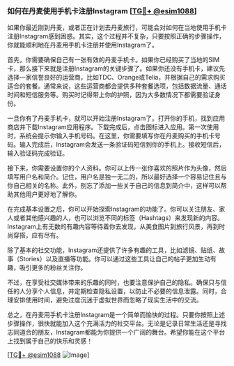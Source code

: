 ### 如何在丹麦使用手机卡注册Instagram [[TG💪+ @esim1088](https://t.me/s/esim1088)]

如果你最近刚到丹麦，或者正在计划去丹麦旅行，可能会对如何在当地使用手机卡注册Instagram感到困惑。其实，这个过程并不复杂，只要按照正确的步骤操作，你就能顺利地在丹麦用手机卡注册并使用Instagram了。

首先，你需要确保自己有一张有效的丹麦手机卡。如果你已经购买了当地的SIM卡，那么接下来就是注册Instagram的关键步骤了。如果你还没有手机卡，建议先选择一家信誉良好的运营商，比如TDC、Orange或Telia，并根据自己的需求购买适合的套餐。通常来说，这些运营商都会提供多种套餐选项，包括数据流量、通话时间和短信服务等。购买时记得带上你的护照，因为大多数情况下都需要验证身份。

一旦你有了丹麦手机卡，就可以开始注册Instagram了。打开你的手机，找到应用商店并下载Instagram应用程序。下载完成后，点击图标进入应用。第一次使用时，系统会提示你输入手机号码。在这里，你需要填写你在丹麦购买的手机卡号码。输入完成后，Instagram会发送一条验证码短信到你的手机上。接收短信后，输入验证码完成验证。

接下来，你需要设置你的个人资料。你可以上传一张你喜欢的照片作为头像，然后填写用户名和简介。记住，用户名是独一无二的，所以最好选择一个容易记住且与你自己相关的名称。此外，别忘了添加一些关于自己的信息到简介中，这样可以帮助其他用户更好地了解你。

在完成基本设置之后，你可以开始探索Instagram的功能了。你可以关注朋友、家人或者其他感兴趣的人，也可以浏览不同的标签（Hashtags）来发现新的内容。Instagram上有无数的有趣内容等待着你去发现，从美食图片到旅行风景，再到时尚穿搭，应有尽有。

除了基本的社交功能，Instagram还提供了许多有趣的工具，比如滤镜、贴纸、故事（Stories）以及直播等功能。你可以通过这些工具让自己的帖子更加生动有趣，吸引更多的粉丝关注你。

不过，在享受社交媒体带来的乐趣的同时，也要注意保护自己的隐私。确保只与信任的人分享个人信息，并定期检查隐私设置，以防止不必要的信息泄露。同时，合理安排使用时间，避免过度沉迷于虚拟世界而忽略了现实生活中的交流。

总之，在丹麦用手机卡注册Instagram是一个简单而愉快的过程。只要你按照上述步骤操作，很快就能加入这个充满活力的社交平台。无论是记录日常生活还是寻找志同道合的朋友，Instagram都能为你提供一个广阔的舞台。希望你能在这个平台上找到属于自己的快乐和灵感！

[[TG💪+ @esim1088](https://t.me/s/esim1088) ![Image](https://i.postimg.cc/4NQfJmqS/Snipaste-2025-05-13-00-14-12.png)]